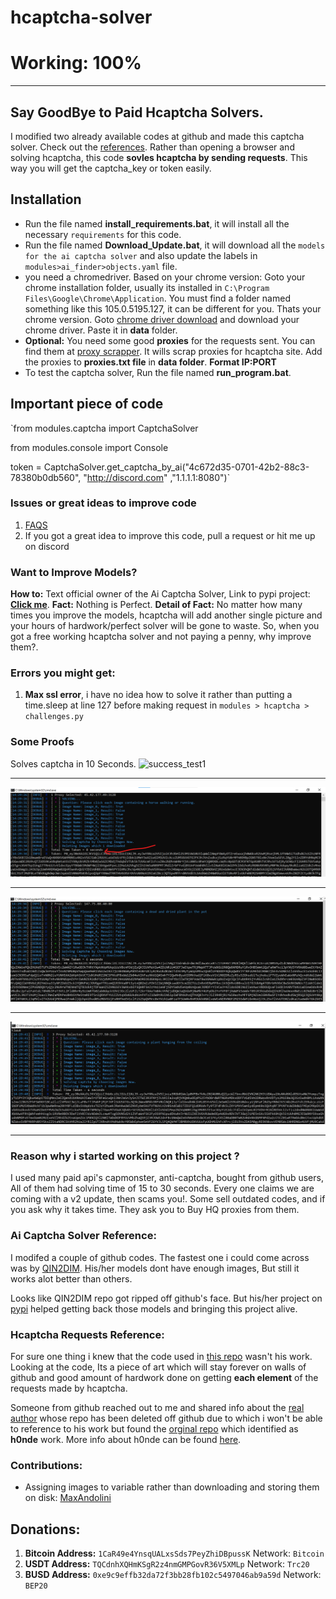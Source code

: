 # hcaptcha-solver

# Working: 100%
-------------------

## Say GoodBye to Paid Hcaptcha Solvers.
I modified two already available codes at github and made this captcha solver. Check out the [references](https://github.com/kokiez/hcaptcha-solver#ai-captcha-solver-reference).
Rather than opening a browser and solving hcaptcha, this code **sovles hcaptcha by sending requests**. This way you will get the captcha_key or token easily.

## Installation
- Run the file named **install_requirements.bat**, it will install all the necessary `requirements` for this code.
- Run the file named **Download_Update.bat**, it will download all the `models for the ai captcha solver` and also update the labels in `modules>ai_finder>objects.yaml` file.
- you need a chromedriver. Based on your chrome version:
       Goto your chrome installation folder, usually its installed in `C:\Program Files\Google\Chrome\Application`. You must find a folder named something like this 105.0.5195.127, it can be different for you. Thats your chrome version. 
	   Goto [chrome driver download](https://chromedriver.chromium.org/downloads "chrome driver download") and download your chrome driver. Paste it in **data** folder.
- **Optional:** You need some good **proxies** for the requests sent. You can find them at [proxy scrapper](https://github.com/kokiez/hcaptcah-proxy-scraper-checker "proxy scrapper"). It wills scrap proxies for hcaptcha site. Add the proxies to **proxies.txt file** in **data folder**. **Format IP:PORT**
- To test the captcha solver, Run the file named **run_program.bat**.


## Important piece of code
`from modules.captcha import CaptchaSolver

from modules.console import Console

token = CaptchaSolver.get_captcha_by_ai("4c672d35-0701-42b2-88c3-78380b0db560", "http://discord.com" ,"1.1.1.1:8080")`

### Issues or great ideas to improve code
1. [FAQS](https://github.com/kokiez/hcaptcha-solver/issues?q=is%3Aissue+is%3Aclosed)
2. If you got a great idea to improve this code, pull a request or hit me up on discord

### Want to Improve Models?
**How to:** Text official owner of the Ai Captcha Solver, Link to pypi project: **[Click me](https://pypi.org/project/hcaptcha-challenger/)**.
**Fact:** Nothing is Perfect.
**Detail of Fact:** No matter how many times you improve the models, hcaptcha will add another single picture and your hours of hardwork/perfect solver will be gone to waste. So, when you got a free working hcaptcha solver and not paying a penny, why improve them?.

### Errors you might get:
1. **Max ssl error**, i have no idea how to solve it rather than putting a time.sleep at line 127 before making request in `modules > hcaptcha > challenges.py`

### Some Proofs
Solves captcha in 10 Seconds.
![success_test1](https://user-images.githubusercontent.com/105941365/190708068-4bb95bdd-b6a2-41a6-9e9b-244cdc69c181.png)

------------

![success_test2](1.png)

------------

![success_test3](2.png)

------------

![success_test4](3.png)

------------

### Reason why i started working on this project ?
I used many paid api's capmonster, anti-captcha, bought from github users, All of them had solving time of 15 to 30 seconds. Every one claims we are coming with a v2 update, then scams you!. Some sell outdated codes, and if you ask why it takes time. They ask you to Buy HQ proxies from them.

### Ai Captcha Solver Reference:
I modifed a couple of github codes. The fastest one i could come across was by [QIN2DIM](https://github.com/QIN2DIM/hcaptcha-challenger  "this one"). 
His/her models dont have enough images, But still it works alot better than others. 

Looks like QIN2DIM repo got ripped off github's face. But his/her project on [pypi](https://pypi.org/project/hcaptcha-challenger/) helped getting back those models and bringing this project alive.

### Hcaptcha Requests Reference:
For sure one thing i knew that the code used in [this repo](https://github.com/imvast/Discord-Account-Creator  "this repo") wasn't his work. 
Looking at the code, Its a piece of art which will stay forever on walls of github and good amount of hardwork done on getting **each element** of the requests made by hcaptcha. 

Someone from github reached out to me and shared info about the [real author](https://github.com/h0nde/  "real author") whose repo has been deleted off github due to which i won't be able to reference to his work but found the [orginal repo](https://github.com/AcierP/py-hcaptcha  "orginal repo")  which identified as **h0nde** work. More info about h0nde can be found [here](https://www.reddit.com/r/discordapp/comments/nuz8jj/so_h0nde_has_made_an_account_using_your_email/).


### Contributions:
- Assigning images to variable rather than downloading and storing them on disk: [MaxAndolini](https://github.com/MaxAndolini "MaxAndolini")

## Donations:

1. **Bitcoin Address:** `1CaR49e4YnsqUALxsSds7PeyZhiDBpussK` Network: `Bitcoin`
2. **USDT Address:** `TQCdnhXQHmKSgR2z4nmGMPGovR36V5XMLp` Network: `Trc20`
3. **BUSD Address:** `0xe9c9effb32da72f3bb28fb102c5497046ab9a59d` Network: `BEP20`
